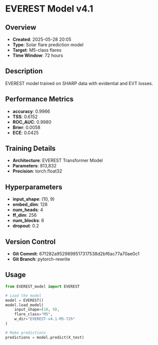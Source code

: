 # EVEREST Model v4.1

## Overview
- **Created**: 2025-05-28 20:05
- **Type**: Solar flare prediction model
- **Target**: M5-class flares
- **Time Window**: 72 hours

## Description
EVEREST model trained on SHARP data with evidential and EVT losses.

## Performance Metrics
- **accuracy**: 0.9966
- **TSS**: 0.6152
- **ROC_AUC**: 0.9980
- **Brier**: 0.0058
- **ECE**: 0.0425


## Training Details
- **Architecture**: EVEREST Transformer Model
- **Parameters**: 813,832
- **Precision**: torch.float32

## Hyperparameters
- **input_shape**: (10, 9)
- **embed_dim**: 128
- **num_heads**: 4
- **ff_dim**: 256
- **num_blocks**: 6
- **dropout**: 0.2

## Version Control
- **Git Commit**: 67f282a9529899517317538d2bf6ac77a70ae0c1
- **Git Branch**: pytorch-rewrite

## Usage
```python
from EVEREST_model import EVEREST

# Load the model
model = EVEREST()
model.load_model(
    input_shape=(10, 9),
    flare_class="M5",
    w_dir="EVEREST-v4.1-M5-72h"
)

# Make predictions
predictions = model.predict(X_test)
```
